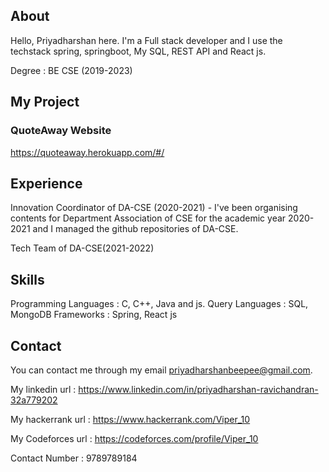 ## About 
Hello, Priyadharshan here.
I'm a Full stack developer and I use the techstack spring, springboot, My SQL,  REST API and React js.

Degree : BE CSE (2019-2023) 

## My Project 
### QuoteAway Website 
https://quoteaway.herokuapp.com/#/

## Experience
Innovation Coordinator of DA-CSE (2020-2021)
    - I've been organising contents for Department Association of CSE for the academic year 2020-2021 and I managed the github repositories of DA-CSE.
    
Tech Team of DA-CSE(2021-2022)    

## Skills 
Programming Languages : C, C++, Java and js. 
Query Languages : SQL, MongoDB
Frameworks : Spring, React js

## Contact 

You can contact me through my email priyadharshanbeepee@gmail.com. 

My linkedin url : https://www.linkedin.com/in/priyadharshan-ravichandran-32a779202

My hackerrank url : https://www.hackerrank.com/Viper_10

My Codeforces url : https://codeforces.com/profile/Viper_10

Contact Number : 9789789184

<!---
Viper-10/Viper-10 is a ✨ special ✨ repository because its `README.md` (this file) appears on your GitHub profile.
You can click the Preview link to take a look at your changes.
--->
